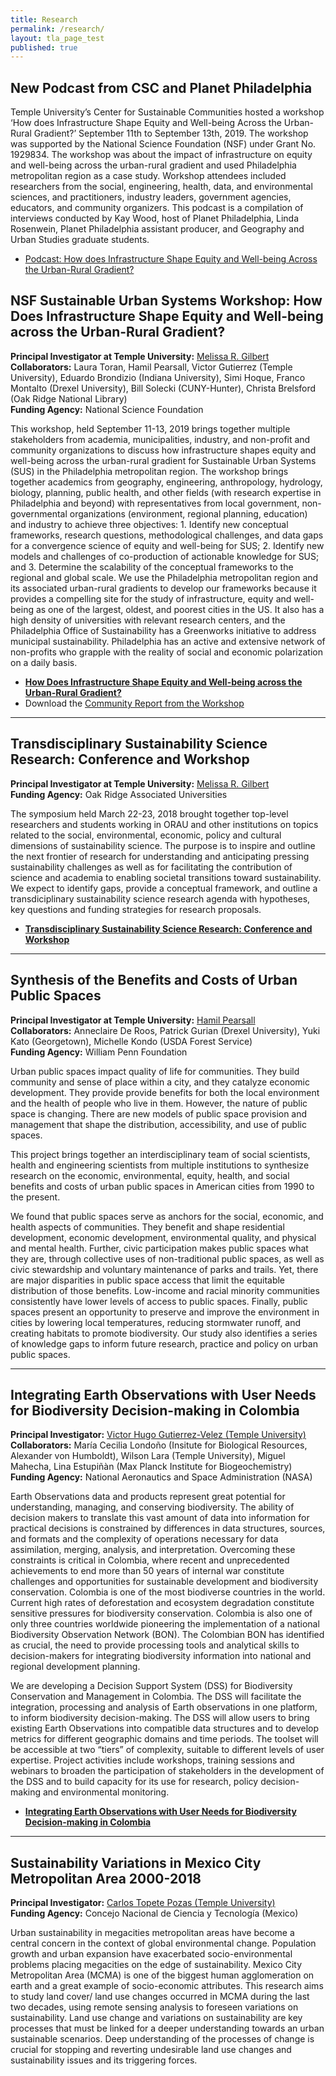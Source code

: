 ```yaml
---
title: Research
permalink: /research/
layout: tla_page_test
published: true
---
```

## New Podcast from CSC and Planet Philadelphia
Temple University’s Center for Sustainable Communities hosted a workshop ‘How does Infrastructure Shape Equity and Well-being Across the Urban-Rural Gradient?’ September 11th to September 13th, 2019. The workshop was supported by the National Science Foundation (NSF) under Grant No. 1929834. The workshop was about the impact of infrastructure on equity and well-being across the urban-rural gradient and used Philadelphia metropolitan region as a case study. Workshop attendees included researchers from the social, engineering, health, data, and environmental sciences, and practitioners, industry leaders, government agencies, educators, and community organizers.
This podcast is a compilation of interviews conducted by Kay Wood, host of Planet Philadelphia, Linda Rosenwein, Planet Philadelphia assistant producer, and Geography and Urban Studies graduate students.

- [Podcast: How does Infrastructure Shape Equity and Well-being Across the Urban-Rural Gradient?](https://www.mixcloud.com/PlanetPhiladelphia/how-does-infrastructure-shape-equity-and-well-being-across-the-urban-rural-gradient/) 

## NSF Sustainable Urban Systems Workshop: How Does Infrastructure Shape Equity and Well-being across the Urban-Rural Gradient?

**Principal Investigator at Temple University:** [Melissa R. Gilbert](https://liberalarts.temple.edu/academics/faculty/gilbert-melissa-r)<br>
**Collaborators:** Laura Toran, Hamil Pearsall, Victor Gutierrez (Temple University), Eduardo Brondizio (Indiana University), Simi Hoque, Franco Montalto (Drexel University), Bill Solecki (CUNY-Hunter), Christa Brelsford (Oak Ridge National Library)<br>
**Funding Agency:** National Science Foundation<br>

This workshop, held September 11-13, 2019 brings together multiple stakeholders from academia, municipalities, industry, and non-profit and community organizations to discuss how infrastructure shapes equity and well-being across the urban-rural gradient for Sustainable Urban Systems (SUS) in the Philadelphia metropolitan region. The workshop brings together academics from geography, engineering, anthropology, hydrology, biology, planning, public health, and other fields (with research expertise in Philadelphia and beyond) with representatives from local government, non-governmental organizations (environment, regional planning, education) and industry to achieve three objectives: 1. Identify new conceptual frameworks, research questions, methodological challenges, and data gaps for a convergence science of equity and well-being for SUS; 2. Identify new models and challenges of co-production of actionable knowledge for SUS; and 3. Determine the scalability of the conceptual frameworks to the regional and global scale. We use the Philadelphia metropolitan region and its associated urban-rural gradients to develop our frameworks because it provides a compelling site for the study of infrastructure, equity and well-being as one of the largest, oldest, and poorest cities in the US. It also has a high density of universities with relevant research centers, and the Philadelphia Office of Sustainability has a Greenworks initiative to address municipal sustainability. Philadelphia has an active and extensive network of non-profits who grapple with the reality of social and economic polarization on a daily basis.

- [**How Does Infrastructure Shape Equity and Well-being across the Urban-Rural Gradient?**](https://sites.temple.edu/susworkshop/)<br>
- Download the [Community Report from the Workshop](https://drive.google.com/open?id=1yZfBqFTSi6-KWA60W57qnr2kupdbS9Tf)<br>

___

## Transdisciplinary Sustainability Science Research: Conference and Workshop

**Principal Investigator at Temple University:** [Melissa R. Gilbert](https://liberalarts.temple.edu/academics/faculty/gilbert-melissa-r)<br>
**Funding Agency:** Oak Ridge Associated Universities<br>

The symposium held March 22-23, 2018 brought together top-level researchers and students working in ORAU and other institutions on topics related to the social, environmental, economic, policy and cultural dimensions of sustainability science. The purpose is to inspire and outline the next frontier of research for understanding and anticipating pressing sustainability challenges as well as for facilitating the contribution of science and academia to enabling societal transitions toward sustainability. We expect to identify gaps, provide a conceptual framework, and outline a transdiciplinary sustainability science research agenda with hypotheses, key questions and funding strategies for research proposals.

- [**Transdisciplinary Sustainability Science Research: Conference and Workshop**](https://events.temple.edu/sites/research/files/images/agenda3.8.18.pdf)<br>

___

## Synthesis of the Benefits and Costs of Urban Public Spaces

**Principal Investigator at Temple University:** [Hamil Pearsall](https://liberalarts.temple.edu/academics/faculty/pearsall-hamil)<br>
**Collaborators:** Anneclaire De Roos, Patrick Gurian (Drexel University), Yuki Kato (Georgetown), Michelle Kondo (USDA Forest Service)<br>
**Funding Agency:** William Penn Foundation<br>

Urban public spaces impact quality of life for communities. They build community and sense of place within a city, and they catalyze economic development. They provide provide benefits for both the local environment and the health of people who live in them. However, the nature of public space is changing. There are new models of public space provision and management that shape the distribution, accessibility, and use of public spaces.

This project brings together an interdisciplinary team of social scientists, health and engineering scientists from multiple institutions to synthesize research on the economic, environmental, equity, health, and social benefits and costs of urban public spaces in American cities from 1990 to the present.

We found that public spaces serve as anchors for the social, economic, and health aspects of communities. They benefit and shape residential development, economic development, environmental quality, and physical and mental health. Further, civic participation makes public spaces what they are, through collective uses of non-traditional public spaces, as well as civic stewardship and voluntary maintenance of parks and trails. Yet, there are major disparities in public space access that limit the equitable distribution of those benefits. Low-income and racial minority communities consistently have lower levels of access to public spaces. Finally, public spaces present an opportunity to preserve and improve the environment in cities by lowering local temperatures, reducing stormwater runoff, and creating habitats to promote biodiversity. Our study also identifies a series of knowledge gaps to inform future research, practice and policy on urban public spaces.

___

## Integrating Earth Observations with User Needs for Biodiversity Decision-making in Colombia

**Principal Investigator:** [Victor Hugo Gutierrez-Velez (Temple University)](https://liberalarts.temple.edu/academics/faculty/gutierrez-velez-victor-hugo)<br>
**Collaborators:** María Cecilia Londoño (Insitute for Biological Resources, Alexander von Humboldt), Wilson Lara (Temple University), Miguel Mahecha, Lina Estupiñàn (Max Planck Institute for Biogeochemistry)<br>
**Funding Agency:** National Aeronautics and Space Administration (NASA)<br>

Earth Observations data and products represent great potential for understanding, managing, and conserving biodiversity. The ability of decision makers to translate this vast amount of data into information for practical decisions is constrained by differences in data structures, sources, and formats and the complexity of operations necessary for data assimilation, merging, analysis, and interpretation. Overcoming these constraints is critical in Colombia, where recent and unprecedented achievements to end more than 50 years of internal war constitute challenges and opportunities for sustainable development and biodiversity conservation. Colombia is one of the most biodiverse countries in the world. Current high rates of deforestation and ecosystem degradation constitute sensitive pressures for biodiversity conservation. Colombia is also one of only three countries worldwide pioneering the implementation of a national Biodiversity Observation Network (BON). The Colombian BON has identified as crucial, the need to provide processing tools and analytical skills to decision-makers for integrating biodiversity information into national and regional development planning.

We are developing a Decision Support System (DSS) for Biodiversity Conservation and Management in Colombia. The DSS will facilitate the integration, processing and analysis of Earth observations in one platform, to inform biodiversity decision-making. The DSS will allow users to bring existing Earth Observations into compatible data structures and to develop metrics for different geographic domains and time periods. The toolset will be accessible at two “tiers” of complexity, suitable to different levels of user expertise. Project activities include workshops, training sessions and webinars to broaden the participation of stakeholders in the development of the DSS and to build capacity for its use for research, policy decision-making and environmental monitoring.

- [**Integrating Earth Observations with User Needs for Biodiversity Decision-making in Colombia**](http://bosproject.org/en/)<br>

___

## Sustainability Variations in Mexico City Metropolitan Area 2000-2018

**Principal Investigator:** [Carlos Topete Pozas (Temple University)](https://liberalarts.temple.edu/academics/faculty/topete-pozas-carlos)<br>
**Funding Agency:** Concejo Nacional de Ciencia y Tecnología (Mexico)<br>

Urban sustainability in megacities metropolitan areas have become a central concern in the context of global environmental change. Population growth and urban expansion have exacerbated socio-environmental problems placing megacities on the edge of sustainability. Mexico City Metropolitan Area (MCMA) is one of the biggest human agglomeration on earth and a great example of socio-economic attributes. This research aims to study land cover/ land use changes occurred in MCMA during the last two decades, using remote sensing analysis to foreseen variations on sustainability. Land use change and variations on sustainability are key processes that must be linked for a deeper understanding towards an urban sustainable scenarios. Deep understanding of the processes of change is crucial for stopping and reverting undesirable land use changes and sustainability issues and its triggering forces.
